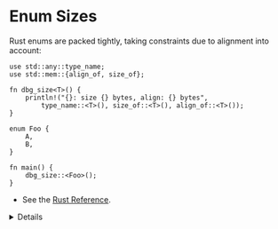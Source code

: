 # Enum Sizes

Rust enums are packed tightly, taking constraints due to alignment into account:

```rust,editable
use std::any::type_name;
use std::mem::{align_of, size_of};

fn dbg_size<T>() {
    println!("{}: size {} bytes, align: {} bytes",
        type_name::<T>(), size_of::<T>(), align_of::<T>());
}

enum Foo {
    A,
    B,
}

fn main() {
    dbg_size::<Foo>();
}
```

* See the [Rust Reference](https://doc.rust-lang.org/reference/type-layout.html).

<details>
    
Key Points:

 * Internally Rust is using a field (discriminant) to keep track of the enum variant.

 * You can control the discriminant if needed (e.g., for compatibility with C):
 
     ```rust,editable
     #[repr(u32)]
     enum Bar {
         A,  // 0
         B = 10000,
         C,  // 10001
     }
     
     fn main() {
         println!("A: {}", Bar::A as u32);
         println!("B: {}", Bar::B as u32);
         println!("C: {}", Bar::C as u32);
     }
     ```

    Without `repr`, the discriminant type takes 2 bytes, because 10001 fits 2
    bytes.


 * Try out other types such as
 
     * `dbg_size!(bool)`: size 1 bytes, align: 1 bytes,
     * `dbg_size!(Option<bool>)`: size 1 bytes, align: 1 bytes (niche optimization, see below),
     * `dbg_size!(&i32)`: size 8 bytes, align: 8 bytes (on a 64-bit machine),
     * `dbg_size!(Option<&i32>)`: size 8 bytes, align: 8 bytes (null pointer optimization, see below).

 * Niche optimization: Rust will merge unused bit patterns for the enum
   discriminant.

 * Null pointer optimization: For [some
   types](https://doc.rust-lang.org/std/option/#representation), Rust guarantees
   that `size_of::<T>()` equals `size_of::<Option<T>>()`.

     Example code if you want to show how the bitwise representation *may* look like in practice.
     It's important to note that the compiler provides no guarantees regarding this representation, therefore this is totally unsafe.

     ```rust,editable
     use std::mem::transmute;

     macro_rules! dbg_bits {
         ($e:expr, $bit_type:ty) => {
             println!("- {}: {:#x}", stringify!($e), transmute::<_, $bit_type>($e));
         };
     }

     fn main() {
         // TOTALLY UNSAFE. Rust provides no guarantees about the bitwise
         // representation of types.
         unsafe {
             println!("Bitwise representation of bool");
             dbg_bits!(false, u8);
             dbg_bits!(true, u8);

             println!("Bitwise representation of Option<bool>");
             dbg_bits!(None::<bool>, u8);
             dbg_bits!(Some(false), u8);
             dbg_bits!(Some(true), u8);

             println!("Bitwise representation of Option<Option<bool>>");
             dbg_bits!(Some(Some(false)), u8);
             dbg_bits!(Some(Some(true)), u8);
             dbg_bits!(Some(None::<bool>), u8);
             dbg_bits!(None::<Option<bool>>, u8);

             println!("Bitwise representation of Option<&i32>");
             dbg_bits!(None::<&i32>, usize);
             dbg_bits!(Some(&0i32), usize);
         }
     }
     ```

     More complex example if you want to discuss what happens when we chain more than 256 `Option`s together.

     ```rust,editable
     #![recursion_limit = "1000"]

     use std::mem::transmute;
     
     macro_rules! dbg_bits {
         ($e:expr, $bit_type:ty) => {
             println!("- {}: {:#x}", stringify!($e), transmute::<_, $bit_type>($e));
         };
     }

     // Macro to wrap a value in 2^n Some() where n is the number of "@" signs.
     // Increasing the recursion limit is required to evaluate this macro.
     macro_rules! many_options {
         ($value:expr) => { Some($value) };
         ($value:expr, @) => {
             Some(Some($value))
         };
         ($value:expr, @ $($more:tt)+) => {
             many_options!(many_options!($value, $($more)+), $($more)+)
         };
     }

     fn main() {
         // TOTALLY UNSAFE. Rust provides no guarantees about the bitwise
         // representation of types.
         unsafe {
             assert_eq!(many_options!(false), Some(false));
             assert_eq!(many_options!(false, @), Some(Some(false)));
             assert_eq!(many_options!(false, @@), Some(Some(Some(Some(false)))));

             println!("Bitwise representation of a chain of 128 Option's.");
             dbg_bits!(many_options!(false, @@@@@@@), u8);
             dbg_bits!(many_options!(true, @@@@@@@), u8);

             println!("Bitwise representation of a chain of 256 Option's.");
             dbg_bits!(many_options!(false, @@@@@@@@), u16);
             dbg_bits!(many_options!(true, @@@@@@@@), u16);

             println!("Bitwise representation of a chain of 257 Option's.");
             dbg_bits!(many_options!(Some(false), @@@@@@@@), u16);
             dbg_bits!(many_options!(Some(true), @@@@@@@@), u16);
             dbg_bits!(many_options!(None::<bool>, @@@@@@@@), u16);
         }
     }
     ```

</details>
